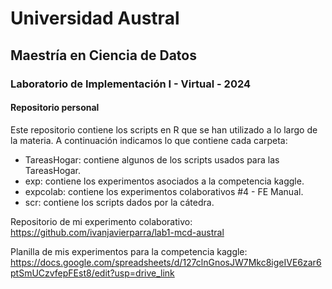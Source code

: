# Universidad Austral
## Maestría en Ciencia de Datos
### Laboratorio de Implementación I - Virtual - 2024

#### Repositorio personal


Este repositorio contiene los scripts en R que se han utilizado a lo largo de la materia.
A continuación indicamos lo que contiene cada carpeta:
- TareasHogar: contiene algunos de los scripts usados para las TareasHogar.
- exp: contiene los experimentos asociados a la competencia kaggle. 
- expcolab: contiene los experimentos colaborativos #4 - FE Manual.
- scr: contiene los scripts dados por la cátedra.


Repositorio de mi experimento colaborativo: <br>
https://github.com/ivanjavierparra/lab1-mcd-austral

Planilla de mis experimentos para la competencia kaggle: <br>
https://docs.google.com/spreadsheets/d/127clnGnosJW7Mkc8igeIVE6zar6ptSmUCzvfepFEst8/edit?usp=drive_link


